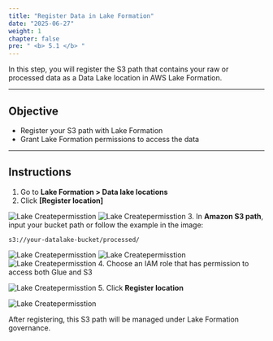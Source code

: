 ```yaml
---
title: "Register Data in Lake Formation"
date: "2025-06-27"
weight: 1
chapter: false
pre: " <b> 5.1 </b> "
---
```


In this step, you will register the S3 path that contains your raw or processed data as a Data Lake location in AWS Lake Formation.

---

## Objective

- Register your S3 path with Lake Formation
- Grant Lake Formation permissions to access the data

---

## Instructions



1. Go to **Lake Formation > Data lake locations**
2. Click **[Register location]**

![Lake Createpermisstion](/images/2.lakeformation/01_lake.png)
![Lake Createpermisstion](/images/2.lakeformation/02_lake.png)
3. In **Amazon S3 path**, input your bucket path or follow the example in the image:
   ```
   s3://your-datalake-bucket/processed/
   ```

![Lake Createpermisstion](/images/2.lakeformation/03_lake.png)
![Lake Createpermisstion](/images/2.lakeformation/04_lake.png)
![Lake Createpermisstion](/images/2.lakeformation/05_lake.png)
4. Choose an IAM role that has permission to access both Glue and S3

![Lake Createpermisstion](/images/2.lakeformation/06_lake.png)
5. Click **Register location**

![Lake Createpermisstion](/images/2.lakeformation/07_lake.png)

After registering, this S3 path will be managed under Lake Formation governance.
